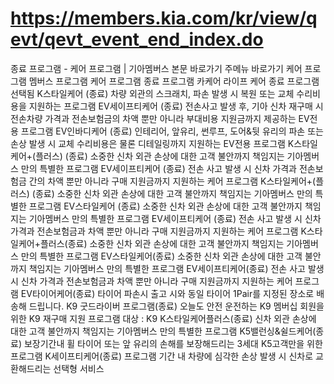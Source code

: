 # https://members.kia.com/kr/view/qevt/qevt_event_end_index.do

종료 프로그램 - 케어 프로그램 | 기아멤버스
본문 바로가기
주메뉴 바로가기
케어 프로그램
멤버스 프로그램
케어 프로그램
종료 프로그램
카케어
라이프 케어
종료 프로그램
선택됨
K스타일케어 (종료)
차량 외관의 스크래치, 파손 발생 시
복원 또는 교체 수리비용을 지원하는 프로그램
EV세이프티케어 (종료)
전손사고 발생 후, 기아 신차 재구매 시
전손차량 가격과 전손보험금의 차액 뿐만 아니라
부대비용 지원금까지 제공하는 EV전용 프로그램
EV인바디케어 (종료)
인테리어, 앞유리, 썬루프, 도어&뒷 유리의
파손 또는 손상 발생 시 교체 수리비용은 물론
디테일링까지 지원하는 EV전용 프로그램
K스타일케어+(플러스) (종료)
소중한 신차 외관 손상에 대한 고객 불안까지 책임지는
기아멤버스 만의 특별한 프로그램
EV세이프티케어 (종료)
전손 사고 발생 시 신차 가격과 전손보험금 간의 차액 뿐만 아니라 구매 지원금까지 지원하는 케어 프로그램
K스타일케어+(플러스) (종료)
소중한 신차 외관 손상에 대한 고객 불안까지 책임지는
기아멤버스 만의 특별한 프로그램
EV스타일케어 (종료)
소중한 신차 외관 손상에 대한 고객 불안까지 책임지는
기아멤버스 만의 특별한 프로그램
EV세이프티케어 (종료)
전손 사고 발생 시 신차 가격과 전손보험금과 차액 뿐만 아니라
구매 지원금까지 지원하는 케어 프로그램
K스타일케어+플러스(종료)
소중한 신차 외관 손상에 대한 고객 불안까지 책임지는
기아멤버스 만의 특별한 프로그램
EV스타일케어(종료)
소중한 신차 외관 손상에 대한 고객 불안까지 책임지는
기아멤버스 만의 특별한 프로그램
EV세이프티케어(종료)
전손 사고 발생 시 신차 가격과 전손보험금과 차액 뿐만 아니라
구매 지원금까지 지원하는 케어 프로그램
EV타이어케어(종료)
타이어 파손시 출고 시와 동일 타이어 1Pair를 지정된 장소로
배송해 드립니다.
K9 굿드라이버 프로그램(종료)
오늘도 안전 운전하는 K9 멤버십 회원을 위한
K9 재구매 지원 프로그램
대상 : K9
K스타일케어플러스(종료)
신차 외관 손상에 대한 고객 불안까지 책임지는
기아멤버스 만의 특별한 프로그램
K5밸런싱&쉴드케어(종료)
보장기간내 휠 타이어 또는 앞 유리의 손해를
보장해드리는 3세대 K5고객만을 위한 프로그램
K세이프티케어(종료)
프로그램 기간 내 차량에 심각한 손상 발생 시
신차로 교환해드리는 선택형 서비스